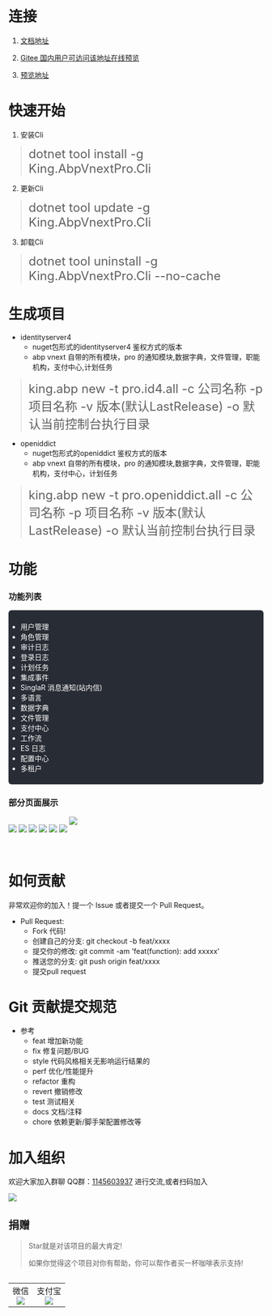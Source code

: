 # 连接

1. [文档地址](https://menglou.github.io/)
   
2. [Gitee 国内用户可访问该地址在线预览](https://zljlm.gitee.io/king-abpvnext-pro)
   
3. [预览地址](https://menglou.github.io/)

# 快速开始

1. 安装Cli
><font size="5">dotnet tool install -g King.AbpVnextPro.Cli</font>
2. 更新Cli
><font size="5">dotnet tool update -g  King.AbpVnextPro.Cli</font>
3. 卸载Cli
><font size="5">dotnet tool uninstall -g King.AbpVnextPro.Cli  --no-cache</font>

# 生成项目

+ identityserver4 
  - nuget包形式的identityserver4 鉴权方式的版本
  - abp vnext  自带的所有模块，pro 的通知模块,数据字典，文件管理，职能机构，支付中心,计划任务
><font size="5">king.abp new -t pro.id4.all -c 公司名称 -p 项目名称 -v 版本(默认LastRelease) -o 默认当前控制台执行目录</font>

+ openiddict
  - nuget包形式的openiddict 鉴权方式的版本
  - abp vnext  自带的所有模块，pro 的通知模块,数据字典，文件管理，职能机构，支付中心，计划任务
><font size="5">king.abp new -t pro.openiddict.all -c 公司名称 -p 项目名称 -v 版本(默认LastRelease) -o 默认当前控制台执行目录</font>

# 功能

### 功能列表
<div style="background-color:#282c34;border-radius:6px;color:#fff;padding:8px 0px">
<ul class="condition">
<li>用户管理</li>
<li>角色管理</li>
<li>审计日志</li>
<li>登录日志</li>
<li>计划任务</li>
<li>集成事件</li>
<li>SinglaR 消息通知(站内信)</li>
<li>多语言</li>
<li>数据字典</li>
<li>文件管理</li>
<li>支付中心</li>
<li>工作流</li>
<li>ES 日志</li>
<li>配置中心</li>
<li>多租户</li>
</ul>
</div>

### 部分页面展示
<img src="_media/login.png"  align=center style="margin-bottom:20px" />

<img src="_media/settting.png"  align=center style="margin-bottom:20px" />

<img src="_media/scheduletask.png"  align=center style="margin-bottom:20px" />

<img src="_media/audlog.png"  align=center style="margin-bottom:20px" />

<img src="_media/tenant.png"  align=center style="margin-bottom:20px" />

<img src="_media/department.png"  align=center style="margin-bottom:20px" />

<img src="_media/user.png"  align=center style="margin-bottom:50px" />



# 如何贡献

非常欢迎你的加入！提一个 Issue 或者提交一个 Pull Request。
+ Pull Request:
  - Fork 代码!
  - 创建自己的分支: git checkout -b feat/xxxx
  - 提交你的修改: git commit -am 'feat(function): add xxxxx'
  - 推送您的分支: git push origin feat/xxxx
  - 提交pull request

# Git 贡献提交规范
+ 参考
  - feat 增加新功能
  - fix 修复问题/BUG
  - style 代码风格相关无影响运行结果的
  - perf 优化/性能提升
  - refactor 重构
  - revert 撤销修改
  - test 测试相关
  - docs 文档/注释
  - chore 依赖更新/脚手架配置修改等


# 加入组织

欢迎大家加入群聊 QQ群：[1145603937]() 进行交流,或者扫码加入

<img src="_media/qq.png"  align=center />


## 捐赠

> Star就是对该项目的最大肯定!
>
> 如果你觉得这个项目对你有帮助，你可以帮作者买一杯咖啡表示支持!

<table  align="left">
	<tr>
		<td>
			<center>
        <font >微信</font>
      	<br/>
				<img  src="_media/wechat.png"  />
			</center>
		</td>
		<td>
			<center>
        <font >支付宝</font>
        <br/>
				<img src="_media/alipay.png" />
			</center>
		</td>
	</tr>
</table>

